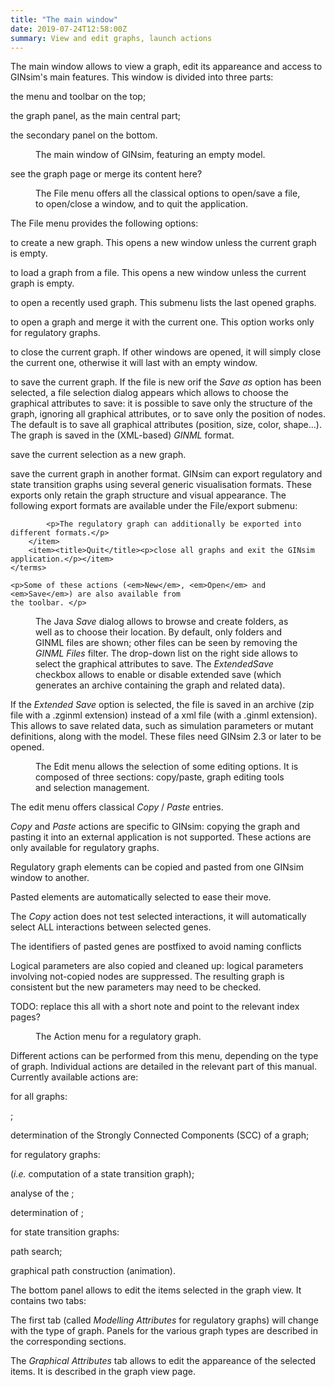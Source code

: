 ```yaml
---
title: "The main window"
date: 2019-07-24T12:58:00Z
summary: View and edit graphs, launch actions
---
```



<section id="mainWindow">
<title>The GINsim window</title>
<p>The main window allows to view a graph, edit its appareance and access to GINsim's main features. This window is divided into three parts:</p>
<list>
	<item><p>the menu and toolbar on the top;</p></item>
	<item><p>the graph panel, as the main central part;</p></item>
	<item><p>the secondary panel on the bottom.</p></item>
</list>

<figure>
	<title>The main window of GINsim</title>
	<desc>The main window of GINsim, featuring an empty model.</desc>
	<media type="image" src="figures/mainWindow.png"/>
</figure>

</section>

<section id="view">
<title>Graph view</title>

<p>see the <link xref="gui-graph">graph page</link> or merge its content here?</p>
</section>

<section id="fileMenu">
<title>File menu</title>
<figure>
	<title>File menu</title>
	<desc>The File menu offers all the classical options to open/save a file, to
		open/close a window, and to quit the application.</desc>
	<media type="image" src="figures/fileMenu.png"/>
</figure>

<p> The File menu provides the following options:</p>
<terms>
	<item><title>New</title><p>to create a new graph. This opens a new window unless the
			current graph is empty.</p></item>
	<item><title>Open</title><p>to load a graph from a file. This opens a new window
			unless the current graph is empty.</p></item>
	<item><title>Recent Files</title><p>to open a recently used graph. This submenu lists the
			last opened graphs.</p></item>
	<item><title>Merge graph</title><p>to open a graph and merge it with the current one.
			This option works only for regulatory graphs.</p></item>
	<item><title>Close</title><p>to close the current graph. If other windows are opened, it
			will simply close the current one, otherwise it will last with an empty
			window.</p></item>
	<item><title>Save</title><title>Save as</title>
		<p>to save the current graph. If the file is new orif the <em>Save as</em> option has
		been selected, a file selection dialog appears which allows to choose the graphical
		attributes to save: it is possible to save only the structure of
		the graph, ignoring all graphical attributes, or to save only the
		position of nodes. The default is to save all graphical attributes
		(position, size, color, shape...). The graph is saved in the (XML-based)
		<link href="http://gin.univ-mrs.fr/GINsim/ginml.html"><em>GINML</em></link> format.
			<!--
			<list>
			<item>extended save: if this option is selected, the resulting file will be a zip file containing the model itself along with additionnal data (simulation parameters, definition of mutants...) that is associated to it. If the option is not selected, the file will be a text file containing only the model.</item>
		</list>
			-->
		</p></item>
		<item><title>Save Subgraph</title><p>save the current selection as a new graph.</p></item>
		<item><title>Export</title><p>save the current graph in another format. GINsim
			can export regulatory and state transition graphs using several generic visualisation formats.
			These exports only retain the graph structure and
			visual appearance. The following export formats are available under the
			File/export submenu: </p>
			
			<p>The regulatory graph can additionally be exported into different formats.</p>
		</item>
		<item><title>Quit</title><p>close all graphs and exit the GINsim application.</p></item>
	</terms>

	<p>Some of these actions (<em>New</em>, <em>Open</em> and <em>Save</em>) are also available from
	the toolbar. </p>

<figure>
	<title>The save dialog</title>
	<desc>
		The Java <em>Save</em> dialog allows to browse and create folders, as well as to choose their location.
		By default, only folders and GINML files are shown; other files can be seen by removing the <em>GINML Files</em> filter.
		The drop-down list on the right side allows to select the graphical attributes to save. The	<em>ExtendedSave</em> checkbox
		allows to enable or disable extended save (which generates an archive containing the graph and related data).
	</desc>
	<media type="image" src="figures/saving.png"/>
</figure>

<note style="tip">
	<p>If the <em>Extended Save</em> option is selected, the file is
		saved in an archive (zip file with a .zginml extension) instead of a xml file
		(with a .ginml extension). This allows to save related data, such as simulation
		parameters or mutant definitions, along with the model. These files need GINsim
		2.3 or later  to be opened.</p>
</note>
<!--
	<p>In addition to these generic export format, regulatory graphs can be exported into <link href="http://www.sbml.org/">SBML</link>. <note style="warning">MORE EXPLANATIONS ARE NEEDED</note></p>
	-->
</section>


<section id="editMenu">
<title>Edit menu</title>

<figure>
	<title>The Edit menu</title>
	<desc>The Edit menu allows the selection of some editing options. It is
		composed of three sections: copy/paste, graph editing tools and selection
		management.</desc>
	<media type="image" src="figures/editMenu.png"/>
</figure>

<section id="copyPaste">
	<title>Copy/paste</title>
	<p>The edit menu offers classical <em>Copy</em> / <em>Paste</em> entries.</p>
	<note>
		<p><em>Copy</em> and <em>Paste</em> actions are
			specific to GINsim: copying the graph and pasting it into an external
			application is not supported. These actions are only available for
			regulatory graphs.</p>
	</note>
	<list>
		<item>
			<p>Regulatory graph elements can be copied and pasted from one GINsim window to
				another.</p>
		</item>
		<item>
			<p>Pasted elements are automatically selected to ease their move.</p>
		</item>
		<item>
			<p>The <em>Copy</em> action does not test selected
				interactions, it will automatically select ALL interactions between
				selected genes.</p>
		</item>
		<item>
			<p>The identifiers of pasted genes are postfixed to avoid naming conflicts</p>
		</item>
		<item>
			<p>Logical parameters are also copied and cleaned up: logical
				parameters involving not-copied nodes are suppressed. The resulting graph
				is consistent but the new parameters may need to be checked.</p>
		</item>
	</list>
</section>
</section>


<section id="actionMenu">
<title>Actions menu</title>

<note><p>TODO: replace this all with a short note and point to the relevant index pages?</p></note>

<figure>
	<title>The Actions menu</title>
	<desc>The Action menu for a regulatory graph.</desc>
	<media type="image" src="figures/actionMenu.png"/>
</figure>
<p>Different actions can be performed from this menu, depending on the type of graph.
	Individual actions are detailed in the relevant part of this manual. Currently
	available actions are:</p>
<list>
	<item>
		<p>for all graphs:</p>
		<list>
			<item>
				<p><link xref="gui-layouts"/>;</p>
			</item>
			<item>
				<p>determination of the <link xref="tool-scc">Strongly
					Connected Components (SCC)</link> of a graph;</p>
			</item>
		</list>
	</item>
	<item>
		<p>for regulatory graphs:</p>
		<list>
			<item>
				<p><link xref="tool-simulation"/> (<em>i.e.</em> computation of a state transition graph);</p>
			</item>
			<item><p>analyse of the <link xref="tool-circuits"/>;</p></item>
			<item><p>determination of <link xref="tool-stable"/>;</p></item>
			<!--
			<item><p>running a <xref linkend="modelChecker"/>;</p></item>
			-->
		</list>
	</item>
	<item>
		<p>for state transition graphs:</p>
		<list>
			<item>
				<p><link xref="tool-find-path">path search</link>;</p>
			</item>
			<item>
				<p><link xref="tool-stg-animator">graphical path construction
				(animation)</link>.</p>
			</item>
	</list>
	</item>
</list>

</section>

<section id="secWindow">
<title>The secondary panel</title>
<p>The bottom panel allows to edit the items selected in the graph view. It contains two tabs: </p>
<list type="numbered">
	<item>
		<p>The first tab (called <em>Modelling Attributes</em> for regulatory graphs)
		will change with the type of graph. Panels for the various graph types are described
		in the corresponding sections.</p>
	</item>
	<item>
		<p>The <em>Graphical Attributes</em> tab allows to edit the appareance of the selected items.
		It is described in the <link xref="gui-graph">graph view page</link>.</p>
	</item>
</list>

</section>

